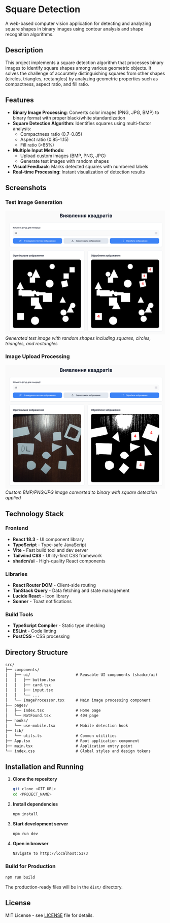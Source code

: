 # Square Detection

A web-based computer vision application for detecting and analyzing square shapes in binary images using contour analysis and shape recognition algorithms.

## Description

This project implements a square detection algorithm that processes binary images to identify square shapes among various geometric objects. It solves the challenge of accurately distinguishing squares from other shapes (circles, triangles, rectangles) by analyzing geometric properties such as compactness, aspect ratio, and fill ratio.

## Features

- **Binary Image Processing**: Converts color images (PNG, JPG, BMP) to binary format with proper black/white standardization
- **Square Detection Algorithm**: Identifies squares using multi-factor analysis:
    - Compactness ratio (0.7-0.85)
    - Aspect ratio (0.85-1.15)
    - Fill ratio (>85%)
- **Multiple Input Methods**:
    - Upload custom images (BMP, PNG, JPG)
    - Generate test images with random shapes
- **Visual Feedback**: Marks detected squares with numbered labels
- **Real-time Processing**: Instant visualization of detection results

## Screenshots

### Test Image Generation
![Test Image Generation](./public/test-generation.png)
*Generated test image with random shapes including squares, circles, triangles, and rectangles*

### Image Upload Processing
![Image Upload Processing](./public/upload-processing.png)
*Custom BMP/PNG/JPG image converted to binary with square detection applied*

## Technology Stack

### Frontend
- **React 18.3** - UI component library
- **TypeScript** - Type-safe JavaScript
- **Vite** - Fast build tool and dev server
- **Tailwind CSS** - Utility-first CSS framework
- **shadcn/ui** - High-quality React components

### Libraries
- **React Router DOM** - Client-side routing
- **TanStack Query** - Data fetching and state management
- **Lucide React** - Icon library
- **Sonner** - Toast notifications

### Build Tools
- **TypeScript Compiler** - Static type checking
- **ESLint** - Code linting
- **PostCSS** - CSS processing

## Directory Structure

```
src/
├── components/
│   ├── ui/                    # Reusable UI components (shadcn/ui)
│   │   ├── button.tsx
│   │   ├── card.tsx
│   │   ├── input.tsx
│   │   └── ...
│   └── ImageProcessor.tsx     # Main image processing component
├── pages/
│   ├── Index.tsx              # Home page
│   └── NotFound.tsx           # 404 page
├── hooks/
│   └── use-mobile.tsx         # Mobile detection hook
├── lib/
│   └── utils.ts               # Common utilities
├── App.tsx                    # Root application component
├── main.tsx                   # Application entry point
└── index.css                  # Global styles and design tokens
```

## Installation and Running

1. **Clone the repository**
   ```bash
   git clone <GIT_URL>
   cd <PROJECT_NAME>
   ```

2. **Install dependencies**
   ```bash
   npm install
   ```

3. **Start development server**
   ```bash
   npm run dev
   ```

4. **Open in browser**
   ```
   Navigate to http://localhost:5173
   ```

### Build for Production

```bash
npm run build
```

The production-ready files will be in the `dist/` directory.


## License

MIT License - see [LICENSE](LICENSE) file for details.